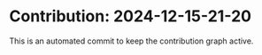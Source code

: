 # Contribution: 2024-12-15-21-20
This is an automated commit to keep the contribution graph active.
